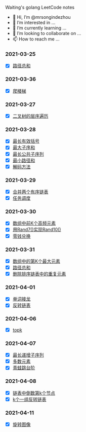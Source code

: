 Waiting's golang LeetCode notes

- 👋 Hi, I’m @mrsongindezhou
- 👀 I’m interested in ...
- 🌱 I’m currently learning ...
- 💞️ I’m looking to collaborate on ...
- 📫 How to reach me ...

### 2021-03-25
- [x] [路径总和](https://github.com/mrsongindezhou/LeetCode-Notes-Waiting/blob/main/2021-03-25/%E8%B7%AF%E5%BE%84%E6%80%BB%E5%92%8C.go)

### 2021-03-36
- [x] [爬楼梯](https://github.com/mrsongindezhou/LeetCode-Notes-Waiting/blob/main/2021-03-26/leetcode-70.%E7%88%AC%E6%A5%BC%E6%A2%AF.go)

### 2021-03-27
- [x] [二叉树的层序遍历](https://github.com/mrsongindezhou/LeetCode-Notes-Waiting/tree/main/2021-03-27)

### 2021-03-28
- [x] [最长有效括号](https://github.com/mrsongindezhou/LeetCode-Notes-Waiting/blob/main/2021-03-28/leetcode-32.%E6%9C%80%E9%95%BF%E6%9C%89%E6%95%88%E6%8B%AC%E5%8F%B7.go)
- [x] [最大子序和](https://github.com/mrsongindezhou/LeetCode-Notes-Waiting/blob/main/2021-03-28/leetcode-53.%E6%9C%80%E5%A4%A7%E5%AD%90%E5%BA%8F%E5%92%8C.go)
- [x] [最长公共子序列](https://github.com/mrsongindezhou/LeetCode-Notes-Waiting/blob/main/2021-03-28/leetcode-1143.%E6%9C%80%E9%95%BF%E5%85%AC%E5%85%B1%E5%AD%90%E5%BA%8F%E5%88%97.go)
- [x] [最小路径和](https://github.com/mrsongindezhou/LeetCode-Notes-Waiting/blob/main/2021-03-28/leetcode-64.%E6%9C%80%E5%B0%8F%E8%B7%AF%E5%BE%84%E5%92%8C.go)
- [x] [解码方法](https://github.com/mrsongindezhou/LeetCode-Notes-Waiting/blob/main/2021-03-28/leetcode-91.%E8%A7%A3%E7%A0%81%E6%96%B9%E6%B3%95.go)

### 2021-03-29
- [x] [合并两个有序链表](https://github.com/mrsongindezhou/LeetCode-Notes-Waiting/blob/main/2021-03-29/leetcode-21.%E5%90%88%E5%B9%B6%E4%B8%A4%E4%B8%AA%E6%9C%89%E5%BA%8F%E9%93%BE%E8%A1%A8.go)
- [x] [任务调度](https://github.com/mrsongindezhou/LeetCode-Notes-Waiting/blob/main/2021-03-29/leetcode-621.%E4%BB%BB%E5%8A%A1%E8%B0%83%E5%BA%A6.go)

### 2021-03-30
- [x] [数组中前K个高频元素](https://github.com/mrsongindezhou/LeetCode-Notes-Waiting/blob/main/2021-03-30/leetcode-347.%E6%95%B0%E7%BB%84%E4%B8%AD%E5%89%8DK%E4%B8%AA%E9%AB%98%E9%A2%91%E5%85%83%E7%B4%A0.go)
- [x] [用Rand7()实现Rand10()](https://github.com/mrsongindezhou/LeetCode-Notes-Waiting/blob/main/2021-03-30/leetcode-470.%E7%94%A8Rand7()%E5%AE%9E%E7%8E%B0Rand10().go)
- [x] [零钱兑换](https://github.com/mrsongindezhou/LeetCode-Notes-Waiting/blob/main/2021-03-30/leetcode-322.%E9%9B%B6%E9%92%B1%E5%85%91%E6%8D%A2.go)

### 2021-03-31
- [x] [数组中的第K个最大元素](https://github.com/mrsongindezhou/LeetCode-Notes-Waiting/blob/main/2021-03-31/leetcode-215.%E6%95%B0%E7%BB%84%E4%B8%AD%E7%9A%84%E7%AC%ACK%E4%B8%AA%E6%9C%80%E5%A4%A7%E5%85%83%E7%B4%A0.go)
- [x] [路径总和](https://github.com/mrsongindezhou/LeetCode-Notes-Waiting/blob/main/2021-03-31/leetcode-112.%E8%B7%AF%E5%BE%84%E6%80%BB%E5%92%8C.go)
- [x] [删除排序链表中的重复元素](https://github.com/mrsongindezhou/LeetCode-Notes-Waiting/blob/main/2021-03-31/leetcode-83.%E5%88%A0%E9%99%A4%E6%8E%92%E5%BA%8F%E9%93%BE%E8%A1%A8%E4%B8%AD%E7%9A%84%E9%87%8D%E5%A4%8D%E5%85%83%E7%B4%A0.go)

### 2021-04-01
- [x] [单词接龙](https://github.com/mrsongindezhou/LeetCode-Notes-Waiting/blob/main/2021-04-01/leetcode-127.%E5%8D%95%E8%AF%8D%E6%8E%A5%E9%BE%99.go)
- [x] [反转链表](https://github.com/mrsongindezhou/LeetCode-Notes-Waiting/blob/main/2021-04-01/leetcode-206.%E5%8F%8D%E8%BD%AC%E9%93%BE%E8%A1%A8.go)

### 2021-04-06
- [x] [topk](https://github.com/mrsongindezhou/LeetCode-Notes-Waiting/blob/main/2021-04-06/topk.md)

### 2021-04-07
- [x] [最长递增子序列](https://github.com/mrsongindezhou/LeetCode-Notes-Waiting/tree/main/2021-04-07)
- [x] [多数元素](https://github.com/mrsongindezhou/LeetCode-Notes-Waiting/blob/main/2021-04-07/leetcode-169.%E5%A4%9A%E6%95%B0%E5%85%83%E7%B4%A0.go)
- [x] [青蛙跳台阶](https://github.com/mrsongindezhou/LeetCode-Notes-Waiting/blob/main/2021-04-07/leetcode-%E9%9D%92%E8%9B%99%E8%B7%B3%E5%8F%B0%E9%98%B6.go)

### 2021-04-08
- [x] [链表中倒数第k个节点](https://github.com/mrsongindezhou/LeetCode-Notes-Waiting/blob/main/2021-04-08/leetcode-%E9%93%BE%E8%A1%A8%E4%B8%AD%E5%80%92%E6%95%B0%E7%AC%ACk%E4%B8%AA%E8%8A%82%E7%82%B9.go)
- [x] [k个一组反转链表](https://github.com/mrsongindezhou/LeetCode-Notes-Waiting/blob/main/2021-04-08/leetcode-25.k%E4%B8%AA%E4%B8%80%E7%BB%84%E5%8F%8D%E8%BD%AC%E9%93%BE%E8%A1%A8.go)

### 2021-04-11
- [x] [旋转图像](https://github.com/mrsongindezhou/LeetCode-Notes-Waiting/blob/main/2021-04-11/leetcode-48.%E6%97%8B%E8%BD%AC%E5%9B%BE%E5%83%8F.go)

